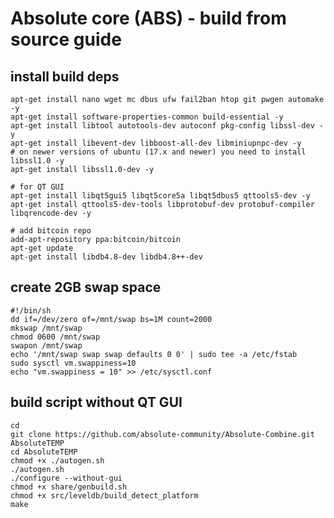 # Absolute core (ABS) - build from source guide


## install build deps

	apt-get install nano wget mc dbus ufw fail2ban htop git pwgen automake -y
	apt-get install software-properties-common build-essential -y
	apt-get install libtool autotools-dev autoconf pkg-config libssl-dev -y
	apt-get install libevent-dev libboost-all-dev libminiupnpc-dev -y
	# on newer versions of ubuntu (17.x and newer) you need to install libssl1.0 -y
	apt-get install libssl1.0-dev -y

	# for QT GUI
	apt-get install libqt5gui5 libqt5core5a libqt5dbus5 qttools5-dev -y
	apt-get install qttools5-dev-tools libprotobuf-dev protobuf-compiler libqrencode-dev -y

	# add bitcoin repo
	add-apt-repository ppa:bitcoin/bitcoin  
	apt-get update  
	apt-get install libdb4.8-dev libdb4.8++-dev



## create 2GB swap space

	#!/bin/sh
	dd if=/dev/zero of=/mnt/swap bs=1M count=2000
	mkswap /mnt/swap
	chmod 0600 /mnt/swap
	swapon /mnt/swap
	echo '/mnt/swap swap swap defaults 0 0' | sudo tee -a /etc/fstab
	sudo sysctl vm.swappiness=10
	echo "vm.swappiness = 10" >> /etc/sysctl.conf



## build script without QT GUI

	cd
	git clone https://github.com/absolute-community/Absolute-Combine.git AbsoluteTEMP
	cd AbsoluteTEMP
	chmod +x ./autogen.sh
	./autogen.sh
	./configure --without-gui
	chmod +x share/genbuild.sh
	chmod +x src/leveldb/build_detect_platform
	make
